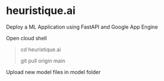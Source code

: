 # heuristique.ai
Deploy a ML Application using FastAPI and Google App Engine

Open cloud shell
> cd heuristique.ai
> 
> git pull origin main
> 
Upload new model files in model folder
